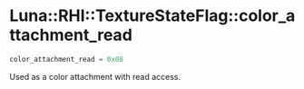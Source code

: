 # Luna::RHI::TextureStateFlag::color_attachment_read

```c++
color_attachment_read = 0x08
```

Used as a color attachment with read access. 

